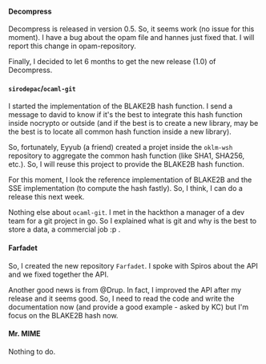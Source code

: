 #### Decompress

Decompress is  released in version 0.5.  So,  it  seems work (no  issue for this
moment).  I have a bug  about the opam file and hannes  just fixed that.  I will
report this change in opam-repository.

Finally, I decided to let 6 months to get the new release (1.0) of Decompress.

#### `sirodepac`/`ocaml-git`

I started the implementation of the  BLAKE2B hash function.  I send a message to
david to know if  it's the best to integrate this  hash function inside nocrypto
or outside (and if  the best is to create a new library,  may  be the best is to
locate all common hash function inside a new library).

So,  fortunately,  Eyyub  (a  friend) created  a  projet  inside  the `oklm-wsh`
repository to aggregate the common hash function (like SHA1, SHA256, etc.).  So,
I will reuse this project to provide the BLAKE2B hash function.

For this  moment,  I look the reference  implementation of  BLAKE2B and  the SSE
implementation (to compute the hash  fastly).  So,  I think,  I can do a release
this next week.

Nothing else about `ocaml-git`.  I  met in the hackthon a manager  of a dev team
for a  git project in  go.  So I explained  what is git  and why is  the best to
store a data, a commercial job :p .

#### Farfadet

So,  I created the new repository `Farfadet`.  I spoke with Spiros about the API
and we fixed together the API.

Another good news is from @Drup.  In  fact,  I improved the API after my release
and it seems good.  So,  I need to read the code and write the documentation now
(and provide  a good example -  asked by KC) but  I'm focus on  the BLAKE2B hash
now.

#### Mr. MIME

Nothing to do.
